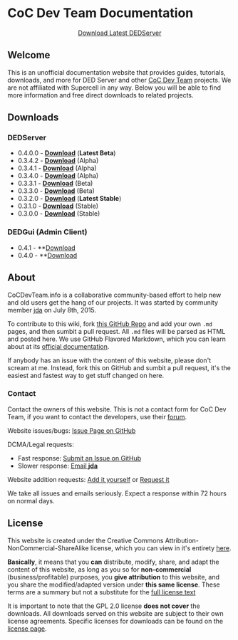 # CoC Dev Team Documentation

<center><a href="https://cocdevteam.info/latest.html" class="btn btn-primary">Download Latest DEDServer</a></center>

## Welcome
This is an unofficial documentation website that provides guides, tutorials, downloads, and more for DED Server and other [CoC Dev Team](http://www.cocdevteam.com/) projects. We are not affiliated with Supercell in any way. Below you will be able to find more information and free direct downloads to related projects.

## Downloads

### DEDServer

 * 0.4.0.0 - **[Download](https://cocdevteam.info/downloads/dedserver/DEDServer-0.4.0.0.zip)** (**Latest Beta**)
 * 0.3.4.2 - **[Download](https://cocdevteam.info/downloads/dedserver/DEDServer-0.3.4.2.zip)** (Alpha)
 * 0.3.4.1 - **[Download](https://cocdevteam.info/downloads/dedserver/DEDServer-0.3.4.1.zip)** (Alpha)
 * 0.3.4.0 - **[Download](https://cocdevteam.info/downloads/dedserver/DEDServer-0.3.4.0.zip)** (Alpha)
 * 0.3.3.1 - **[Download](https://cocdevteam.info/downloads/dedserver/DEDServer-0.3.3.1.zip)** (Beta)
 * 0.3.3.0 - **[Download](https://cocdevteam.info/downloads/dedserver/DEDServer-0.3.3.0.zip)** (Beta)
 * 0.3.2.0 - **[Download](https://cocdevteam.info/downloads/dedserver/DEDServer-0.3.2.0.zip)** (**Latest Stable**)
 * 0.3.1.0 - **[Download](https://cocdevteam.info/downloads/dedserver/DEDServer-0.3.1.0.zip)** (Stable)
 * 0.3.0.0 - **[Download](https://cocdevteam.info/downloads/dedserver/DEDServer-0.3.0.0.zip)** (Stable)
 
### DEDGui (Admin Client)

 * 0.4.1 - **[Download](https://cocdevteam.info/downloads/dedgui/DEDGui-0.4p1-Stable.zip)
 * 0.4.0 - **[Download](https://cocdevteam.info/downloads/dedgui/DEDGui-0.4-Stable.zip)

## About
CoCDevTeam.info is a collaborative community-based effort to help new and old users get the hang of our projects. It was started by community member [jda](http://www.cocdevteam.com/forum/member.php?action=profile&uid=209) on July 8th, 2015. 

To contribute to this wiki, fork [this GitHub Repo](https://github.com/JonahAragon/cocdevteam-info) and add your own `.md` pages, and then sumbit a pull request. All `.md` files will be parsed as HTML and posted here. We use GitHub Flavored Markdown, which you can learn about at its [official documentation](https://help.github.com/articles/github-flavored-markdown/).

If anybody has an issue with the content of this website, please don't scream at me. Instead, fork this on GitHub and sumbit a pull request, it's the easiest and fastest way to get stuff changed on here.

### Contact

Contact the owners of this website. This is not a contact form for CoC Dev Team, if you want to contact the developers, use their [forum](http://www.cocdevteam.com/forum).

Website issues/bugs: [Issue Page on GitHub](https://github.com/JonahAragon/cocdevteam-info/issues)

DCMA/Legal requests: 

  * Fast response: [Submit an Issue on GitHub](https://github.com/JonahAragon/cocdevteam-info/issues)
  * Slower response: [Email **jda**](http://www.google.com/recaptcha/mailhide/d?k=01lN2zMDE4sLzDHH2TRrcwtg==&c=-sfy-K4MPHMwnecSxL0H4DIJV_UGDZ41zBFGnBr2wHU=)

Website addition requests: [Add it yourself](https://github.com/JonahAragon/cocdevteam-info) or [Request it](https://github.com/JonahAragon/cocdevteam-info/issues)

We take all issues and emails seriously. Expect a response within 72 hours on normal days.

## License
This website is created under the Creative Commons Attribution-NonCommercial-ShareAlike license, which you can view in it's entirety [here](https://cocdevteam.info/LICENSE).

**Basically**, it means that you **can** distribute, modify, share, and adapt the content of this website, as long as you so for **non-commercial** (business/profitable) purposes, you **give attribution** to this website, and you share the modified/adapted version under **this same license**. These terms are a summary but not a substitute for the [full license text](https://cocdevteam.info/LICENSE)

It is important to note that the GPL 2.0 license **does not cover** the downloads. All downloads served on this website are subject to their own license agreements. Specific licenses for downloads can be found on the [license page](software-licences.md).

